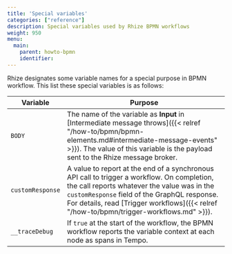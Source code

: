 ```yaml
---
title: 'Special variables'
categories: ["reference"]
description: Special variables used by Rhize BPMN workflows
weight: 950
menu:
  main:
    parent: howto-bpmn
    identifier:
---
```


Rhize designates some variable names for a special purpose in BPMN workflow.
This list these special variables is as follows:

| Variable         | Purpose                                                                                                                                                                                                                                                                                |
|------------------|----------------------------------------------------------------------------------------------------------------------------------------------------------------------------------------------------------------------------------------------------------------------------------------|
| `BODY`           | The name of the variable as **Input** in [Intermediate message throws]({{< relref "/how-to/bpmn/bpmn-elements.md#intermediate-message-events" >}}). The value of this variable is the payload sent to the Rhize message broker.                                                        |
| `customResponse` | A value to report at the end of a synchronous API call to trigger a workflow. On completion, the call reports whatever the value was in the `customResponse` field of the GraphQL response. For details, read [Trigger workflows]({{< relref "/how-to/bpmn/trigger-workflows.md" >}}). |
| `__traceDebug`   | If `true` at the start of the workflow, the BPMN workflow reports the variable context at each node as spans in Tempo.                                                                                                                                                                 |
